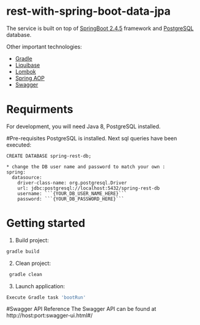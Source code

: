 # rest-with-spring-boot-data-jpa

The service is built on top of [SpringBoot 2.4.5](https://spring.io/projects/spring-boot) framework and [PostgreSQL](https://www.postgresql.org) database.

Other important technologies:
- [Gradle](https://gradle.org)
- [Liquibase](https://www.liquibase.org)	
- [Lombok](https://projectlombok.org)
- [Spring AOP](https://docs.spring.io/spring-framework/docs/4.3.15.RELEASE/spring-framework-reference/html/aop.html)
- [Swagger](https://swagger.io/)

# Requirments
For development, you will need Java 8, PostgreSQL installed.

#Pre-requisites
PostgreSQL is installed. Next sql queries have been executed:

```
CREATE DATABASE spring-rest-db;

* change the DB user name and password to match your own :
spring:
  datasource:
    driver-class-name: org.postgresql.Driver
    url: jdbc:postgresql://localhost:5432/spring-rest-db
    username: ```{YOUR_DB_USER_NAME_HERE}```
    password: ```{YOUR_DB_PASSWORD_HERE}```
```

# Getting started

1. Build project:
 ```bash
 gradle build
 ```
2. Clean project:
```bash
 gradle clean
 ```
3. Launch application:
 ```bash
 Execute Gradle task 'bootRun'
 ```

#Swagger API Reference
The Swagger API can be found at http://host:port:swagger-ui.html#/
